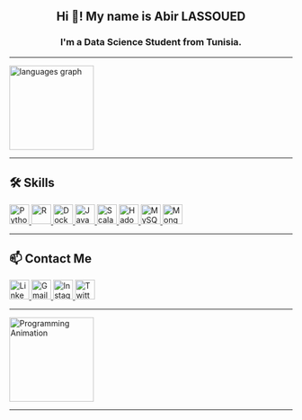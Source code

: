 <h2 align="center">Hi 👋! My name is Abir LASSOUED</h2>
<h3 align="center">I'm a Data Science Student from Tunisia.</h3>

---

  <img src="https://github-readme-stats.vercel.app/api/top-langs?username=AbirLassoued&locale=en&hide_title=false&layout=compact&card_width=320&langs_count=5&theme=dracula&hide_border=false" height="150" alt="languages graph" />
</div>

---

<h2 align="left">🛠 Skills</h2>

<div align="left">
  <a href="https://www.python.org" target="_blank">
    <img src="https://img.shields.io/static/v1?message=Python&logo=python&color=306998&logoColor=white&labelColor=306998&style=for-the-badge" height="35" alt="Python" />
  </a>
  <a href="https://www.r-project.org" target="_blank">
    <img src="https://img.shields.io/static/v1?message=R&logo=r&color=276DC3&logoColor=white&labelColor=276DC3&style=for-the-badge" height="35" alt="R" />
  </a>
  <a href="https://www.docker.com" target="_blank">
    <img src="https://img.shields.io/static/v1?message=Docker&logo=docker&color=2496ED&logoColor=white&labelColor=2496ED&style=for-the-badge" height="35" alt="Docker" />
  </a>
  <a href="https://www.java.com" target="_blank">
    <img src="https://img.shields.io/static/v1?message=Java&logo=java&color=007396&logoColor=white&labelColor=007396&style=for-the-badge" height="35" alt="Java" />
  </a>
  <a href="https://www.scala-lang.org" target="_blank">
    <img src="https://img.shields.io/static/v1?message=Scala&logo=scala&color=DC322F&logoColor=white&labelColor=DC322F&style=for-the-badge" height="35" alt="Scala" />
  </a>
  <a href="https://hadoop.apache.org" target="_blank">
    <img src="https://img.shields.io/static/v1?message=Hadoop&logo=hadoop&color=66CCFF&logoColor=white&labelColor=66CCFF&style=for-the-badge" height="35" alt="Hadoop" />
  </a>
  <a href="https://www.mysql.com" target="_blank">
    <img src="https://img.shields.io/static/v1?message=MySQL&logo=mysql&color=4479A1&logoColor=white&labelColor=4479A1&style=for-the-badge" height="35" alt="MySQL" />
  </a>
  <a href="https://www.mongodb.com" target="_blank">
    <img src="https://img.shields.io/static/v1?message=MongoDB&logo=mongodb&color=47A248&logoColor=white&labelColor=47A248&style=for-the-badge" height="35" alt="MongoDB" />
  </a>
</div>

---

<h2 align="left">📫 Contact Me</h2>

<div align="left">
  <a href="https://www.linkedin.com/in/lassoued-abir" target="_blank">
    <img src="https://img.shields.io/static/v1?message=LinkedIn&logo=linkedin&label=&color=0077B5&logoColor=white&labelColor=&style=for-the-badge" height="35" alt="LinkedIn" />
  </a>
  <a href="mailto:arilassoued7@gmail.com" target="_blank">
    <img src="https://img.shields.io/static/v1?message=Gmail&logo=gmail&label=&color=D14836&logoColor=white&labelColor=&style=for-the-badge" height="35" alt="Gmail" />
  </a>
  <a href="https://www.instagram.com/abir.lassoued_/" target="_blank">
    <img src="https://img.shields.io/static/v1?message=Instagram&logo=instagram&label=&color=E4405F&logoColor=white&labelColor=&style=for-the-badge" height="35" alt="Instagram" />
  </a>
  <a href="https://twitter.com/YourTwitterUsername" target="_blank">
    <img src="https://img.shields.io/static/v1?message=Twitter&logo=twitter&label=&color=1DA1F2&logoColor=white&labelColor=&style=for-the-badge" height="35" alt="Twitter" />
  </a>
</div>

---

<img align="center" height="150" src="https://camo.githubusercontent.com/67e7a47ef6efb185f8e7e69c0b3e3efc09d3a72c0b06ed7e63c2a3f9b4a7b953/68747470733a2f2f696d672e736869656c64732e696f2f62616467652f5472616e736c617467732d3032333030362e7376673f7374796c653d666f722d7468652d6261646765266c6f676f3d5472616e736c6174677326746c6f676f436f6c6f723d776869746526636f6c6f723d253233464641453141" alt="Programming Animation" />

---
